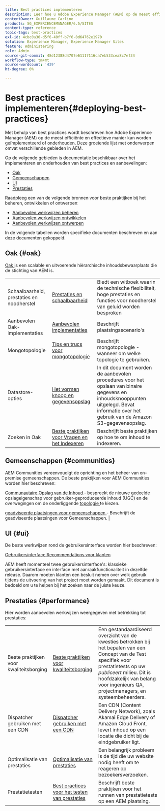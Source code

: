 ```yaml
---
title: Best practices implementeren
description: Leer hoe u Adobe Experience Manager (AEM) op de meest efficiënte en effectieve manier kunt implementeren en onderhouden.
contentOwner: Guillaume Carlino
products: SG_EXPERIENCEMANAGER/6.5/SITES
content-type: reference
topic-tags: best-practices
exl-id: 4cbc0a30-d5f6-40ff-b7f6-8d64762e1970
solution: Experience Manager, Experience Manager Sites
feature: Administering
role: Admin
source-git-commit: 48d12388d4707e61117116ca7eb533cea8c7ef34
workflow-type: tm+mt
source-wordcount: '439'
ht-degree: 0%

---
```


# Best practices implementeren{#deploying-best-practices}

Met behulp van best practices wordt beschreven hoe Adobe Experience Manager (AEM) op de meest efficiënte en effectieve manier kan worden geïmplementeerd of onderhouden. Deze groeiende lijst met onderwerpen omvat verschillende gebieden in AEM.

Op de volgende gebieden is documentatie beschikbaar over het implementeren en onderhouden van best practices en aanbevelingen:

* [Oak](#oak)
* [Gemeenschappen](#communities)
* [UI](#ui)
* [Prestaties](#performance)

Raadpleeg een van de volgende bronnen voor beste praktijken bij het beheren, ontwikkelen of ontwerpen:

* [Aanbevolen werkwijzen beheren](/help/sites-administering/administer-best-practices.md)
* [Aanbevolen werkwijzen ontwikkelen](/help/sites-developing/best-practices.md)
* [Aanbevolen werkwijzen ontwerpen](/help/sites-authoring/best-practices.md)

In de volgende tabellen worden specifieke documenten beschreven en aan deze documenten gekoppeld.

## Oak {#oak}

[ Oak ](/help/sites-deploying/platform.md) is een scalable en uitvoerende hiërarchische inhoudsbewaarplaats die de stichting van AEM is.

<table>
 <tbody>
  <tr>
   <td><p>Schaalbaarheid, prestaties en noodherstel</p> </td>
   <td><a href="/help/sites-deploying/performance.md">Prestaties en schaalbaarheid</a></td>
   <td>Biedt een witboek waarin de technische flexibiliteit, hoge prestaties en functies voor noodherstel van geluid worden besproken</td>
  </tr>
  <tr>
   <td>Aanbevolen Oak-implementaties</td>
   <td><a href="/help/sites-deploying/recommended-deploys.md">Aanbevolen implementaties</a></td>
   <td>Beschrijft plaatsingsscenario's</td>
  </tr>
  <tr>
   <td>Mongotopologie</td>
   <td><a href="/help/sites-deploying/recommended-deploys.md">Tips en trucs voor mongotopologie</a></td>
   <td>Beschrijft mongotopologie - wanneer om welke topologie te gebruiken.</td>
  </tr>
  <tr>
   <td>Datastore-opties</td>
   <td><a href="/help/sites-deploying/data-store-config.md">Het vormen knoop en gegevensopslag</a></td>
   <td>In dit document worden de aanbevolen procedures voor het opslaan van binaire gegevens en inhoudsknooppunten uitgelegd. Bevat informatie over het gebruik van de Amazon S3-gegevensopslag.</td>
  </tr>
  <tr>
   <td>Zoeken in Oak</td>
   <td><a href="/help/sites-deploying/best-practices-for-queries-and-indexing.md"> Beste praktijken voor Vragen en het Indexeren </a><br /> </td>
   <td>Beschrijft beste praktijken op hoe te om inhoud te indexeren.</td>
  </tr>
 </tbody>
</table>

## Gemeenschappen {#communities}

AEM Communities vereenvoudigt de oprichting en het beheer van on-premise gemeenschappen. De beste praktijken voor AEM Communities worden hier beschreven:

[ Communautaire Opslag van de Inhoud ](/help/communities/working-with-srp.md) - bespreekt de nieuwe gedeelde opslageigenschap voor gebruiker-geproduceerde inhoud (UGC) en de overwegingen om de onderliggende [ topologie ](/help/communities/topologies.md) te kiezen.

[ geadviseerde plaatsingen voor gemeenschappen ](/help/sites-deploying/recommended-deploys.md#considerations-for-aem-communities) - Beschrijft de geadviseerde plaatsingen voor Gemeenschappen. |

## UI {#ui}

De beste werkwijzen rond de gebruikersinterface worden hier beschreven:

[Gebruikersinterface Recommendations voor klanten](/help/sites-deploying/ui-recommendations.md)

AEM heeft momenteel twee gebruikersinterface&#39;s: klassieke gebruikersinterface en interface met aanraakfunctionaliteit in dezelfde release. Daarom moeten klanten een besluit nemen over welk gebruik tijdens de uitvoering van het project moet worden gemaakt. Dit document is bedoeld om u te helpen bij het zoeken naar de juiste keuze.

## Prestaties {#performance}

Hier worden aanbevolen werkwijzen weergegeven met betrekking tot prestaties:

<table>
 <tbody>
  <tr>
   <td>Beste praktijken voor kwaliteitsborging</td>
   <td><a href="/help/sites-deploying/configuring-performance.md#best-practices-for-quality-assurance">Beste praktijken voor kwaliteitsborging</a></td>
   <td>Een gestandaardiseerd overzicht van de kwesties betrokken bij het bepalen van een Concept van de Test specifiek voor prestatietests op uw <em> publiceert </em> milieu. Dit is hoofdzakelijk van belang voor ingenieurs QA, projectmanagers, en systeembeheerders.</td>
  </tr>
  <tr>
   <td>Dispatcher gebruiken met een CDN</td>
   <td><a href="https://experienceleague.adobe.com/docs/experience-manager-dispatcher/using/dispatcher.html#using-dispatcher-with-a-cdn">Dispatcher gebruiken met een CDN</a></td>
   <td>Een CDN (Content Delivery Network), zoals Akamai Edge Delivery of Amazon Cloud Front, levert inhoud op een locatie die dicht bij de eindgebruiker ligt.</td>
  </tr>
  <tr>
   <td>Optimalisatie van prestaties</td>
   <td><a href="/help/sites-deploying/configuring-performance.md">Optimalisatie van prestaties</a></td>
   <td>Een belangrijk probleem is de tijd die uw website nodig heeft om te reageren op bezoekersverzoeken.</td>
  </tr>
  <tr>
   <td>Prestatietesten</td>
   <td><a href="/help/sites-deploying/best-practices-for-performance-testing.md">Best practices voor het testen van prestaties</a></td>
   <td>Beschrijft beste praktijken voor het runnen van prestatietests op een AEM plaatsing.<br /> </td>
  </tr>
 </tbody>
</table>
